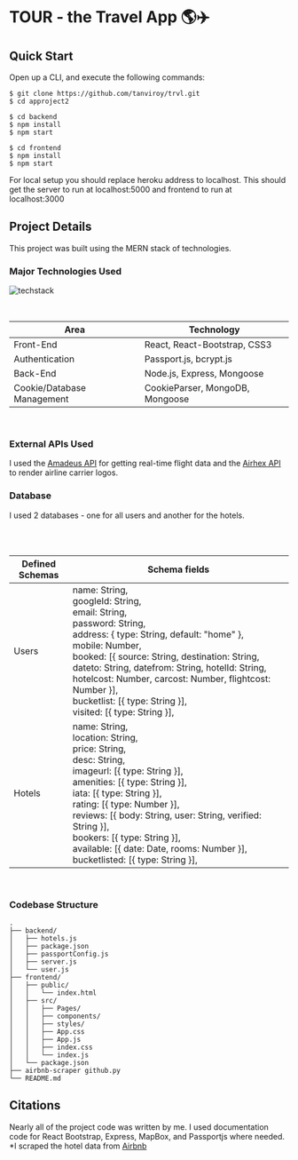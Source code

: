 # TOUR - the Travel App 🌎✈️

## Quick Start
Open up a CLI, and execute the following commands:
```
$ git clone https://github.com/tanviroy/trvl.git
$ cd approject2

$ cd backend 
$ npm install
$ npm start

$ cd frontend
$ npm install
$ npm start
```
For local setup you should replace heroku address to localhost.
This should get the server to run at localhost:5000 and frontend to run at localhost:3000

## Project Details
This project was built using the MERN stack of technologies.

### Major Technologies Used
![techstack](https://user-images.githubusercontent.com/61850850/96565848-8482b700-12e2-11eb-8e6c-3e0f04c98289.png)

<br/>
<table>
<thead>
<tr>
<th>Area</th>
<th>Technology</th>
</tr>
</thead>
<tbody>
	<tr>
		<td>Front-End</td>
		<td>React, React-Bootstrap, CSS3</td>
	</tr>
	<tr>
		<td>Authentication</td>
		<td>Passport.js, bcrypt.js</td>
	</tr>
	<tr>
		<td>Back-End</td>
		<td>Node.js, Express, Mongoose</td>
	</tr>
	<tr>
		<td>Cookie/Database Management</td>
		<td>CookieParser, MongoDB, Mongoose</td>
	</tr>
</tbody>
</table>
<br/>

### External APIs Used
I used the [Amadeus API](https://developers.amadeus.com/self-service/category/air) for getting real-time flight data and the [Airhex API](https://airhex.com/api/logos/) to render airline carrier logos. 

### Database
I used 2 databases - one for all users and another for the hotels. <br/>
<table>
<thead>
<tr>
<th>Defined Schemas</th>
<th>Schema fields</th>
</tr>
</thead>
<tbody>
	<tr>
		<td>Users</td>
		<td>name: String,  <br/>
  		googleId: String,<br/>
 		email: String,<br/>
  		password: String,<br/>
  		address: { type: String, default: "home" },<br/>
  		mobile: Number,<br/>
  		booked: [{ source: String, destination: String, dateto: String, datefrom: String, hotelId: String, hotelcost: Number, carcost: Number, flightcost: Number }],<br/>
  		bucketlist: [{ type: String }],<br/>
  		visited: [{ type: String }],</td><br/>
	</tr>
	<tr>
		<td>Hotels</td>
		<td>name: String,  <br/>
  		location: String,<br/>
  		price: String,<br/>
  		desc: String,<br/>
  		imageurl: [{ type: String }],<br/>
  		amenities: [{ type: String }],<br/>
  		iata: [{ type: String }],<br/>
  		rating: [{ type: Number }],<br/>
  		reviews: [{ body: String, user: String, verified: String }],<br/>
  		bookers: [{ type: String }],<br/>
  		available: [{ date: Date, rooms: Number }],<br/>
  		bucketlisted: [{ type: String }],</td><br/>
	</tr>
	
</tbody>
</table>
<br/>

### Codebase Structure 
```
.
├── backend/
│   ├── hotels.js
│   ├── package.json
│   ├── passportConfig.js
│   ├── server.js
│   └── user.js
├── frontend/
│   ├── public/
│   │   └── index.html
│   ├── src/
│   │   ├── Pages/
│   │   ├── components/
│   │   ├── styles/
│   │   ├── App.css
│   │   ├── App.js
│   │   ├── index.css
│   │   └── index.js
│   └── package.json
├── airbnb-scraper github.py
└── README.md
```

## Citations
Nearly all of the project code was written by me. I used documentation code for React Bootstrap, Express, MapBox, and Passportjs where needed. 
*I scraped the hotel data from [Airbnb](https://www.airbnb.co.in/)
